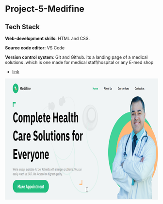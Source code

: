 # Project-5-Medifine

## Tech Stack

**Web-development skills:** HTML and CSS.

**Source code editor:** VS Code

**Version control system**: Git and Github.
its a landing page of a medical solutions .which is one made for medical staff/hospital or any E-med shop


* [link](https://medifine-solutions-fsjs.netlify.app)

<img src="output.png"  width="800" height="400">



